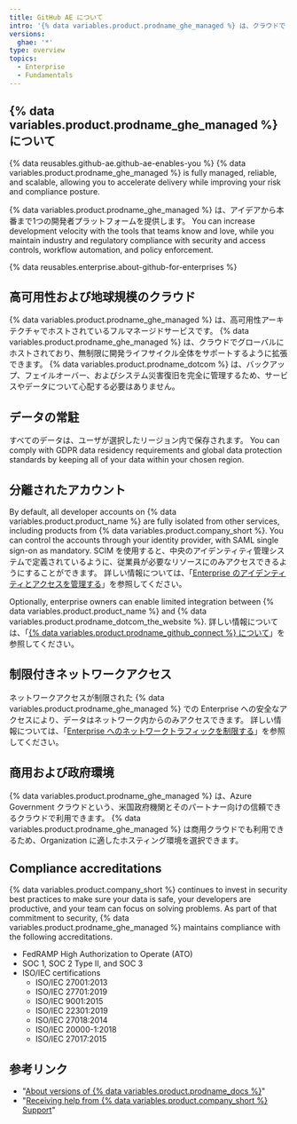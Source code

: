 ```yaml
---
title: GitHub AE について
intro: '{% data variables.product.prodname_ghe_managed %} は、クラウドで {% data variables.product.prodname_dotcom %} を使用するためにセキュリティが強化された準拠した方法です。'
versions:
  ghae: '*'
type: overview
topics:
  - Enterprise
  - Fundamentals
---
```


## {% data variables.product.prodname_ghe_managed %}について

{% data reusables.github-ae.github-ae-enables-you %} {% data variables.product.prodname_ghe_managed %} is fully managed, reliable, and scalable, allowing you to accelerate delivery while improving your risk and compliance posture.

{% data variables.product.prodname_ghe_managed %} は、アイデアから本番まで1つの開発者プラットフォームを提供します。 You can increase development velocity with the tools that teams know and love, while you maintain industry and regulatory compliance with security and access controls, workflow automation, and policy enforcement.

{% data reusables.enterprise.about-github-for-enterprises %}

## 高可用性および地球規模のクラウド

{% data variables.product.prodname_ghe_managed %} は、高可用性アーキテクチャでホストされているフルマネージドサービスです。 {% data variables.product.prodname_ghe_managed %} は、クラウドでグローバルにホストされており、無制限に開発ライフサイクル全体をサポートするように拡張できます。 {% data variables.product.prodname_dotcom %} は、バックアップ、フェイルオーバー、およびシステム災害復旧を完全に管理するため、サービスやデータについて心配する必要はありません。

## データの常駐

すべてのデータは、ユーザが選択したリージョン内で保存されます。 You can comply with GDPR data residency requirements and global data protection standards by keeping all of your data within your chosen region.

## 分離されたアカウント

By default, all developer accounts on {% data variables.product.product_name %} are fully isolated from other services, including products from {% data variables.product.company_short %}. You can control the accounts through your identity provider, with SAML single sign-on as mandatory. SCIM を使用すると、中央のアイデンティティ管理システムで定義されているように、従業員が必要なリソースにのみアクセスできるようにすることができます。 詳しい情報については、「[Enterprise のアイデンティティとアクセスを管理する](/admin/authentication/managing-identity-and-access-for-your-enterprise)」を参照してください。

Optionally, enterprise owners can enable limited integration between {% data variables.product.product_name %} and {% data variables.product.prodname_dotcom_the_website %}. 詳しい情報については、「[{% data variables.product.prodname_github_connect %} について](/admin/configuration/configuring-github-connect/about-github-connect)」を参照してください。

## 制限付きネットワークアクセス

ネットワークアクセスが制限された {% data variables.product.prodname_ghe_managed %} での Enterprise への安全なアクセスにより、データはネットワーク内からのみアクセスできます。 詳しい情報については、「[Enterprise へのネットワークトラフィックを制限する](/admin/configuration/restricting-network-traffic-to-your-enterprise)」を参照してください。

## 商用および政府環境

{% data variables.product.prodname_ghe_managed %} は、Azure Government クラウドという、米国政府機関とそのパートナー向けの信頼できるクラウドで利用できます。 {% data variables.product.prodname_ghe_managed %} は商用クラウドでも利用できるため、Organization に適したホスティング環境を選択できます。

## Compliance accreditations

{% data variables.product.company_short %} continues to invest in security best practices to make sure your data is safe, your developers are productive, and your team can focus on solving problems. As part of that commitment to security, {% data variables.product.prodname_ghe_managed %} maintains compliance with the following accreditations.

- FedRAMP High Authorization to Operate (ATO)
- SOC 1, SOC 2 Type II, and SOC 3
- ISO/IEC certifications
   - ISO/IEC 27001:2013
   - ISO/IEC 27701:2019
   - ISO/IEC 9001:2015
   - ISO/IEC 22301:2019
   - ISO/IEC 27018:2014
   - ISO/IEC 20000-1:2018
   - ISO/IEC 27017:2015

## 参考リンク

- "[About versions of {% data variables.product.prodname_docs %}](/get-started/learning-about-github/about-versions-of-github-docs)"
- "[Receiving help from {% data variables.product.company_short %} Support](/admin/enterprise-support/receiving-help-from-github-support)"
